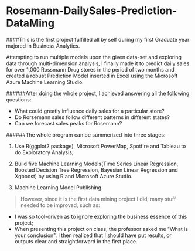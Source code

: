 # Rosemann-DailySales-Prediction-DataMing


####This is the first project fulfilled all by self during my first Graduate year majored in Business Analytics. 

Attempting to run multiple models upon the given data-set and exploring data through multi-dimension analysis, I finally made it to predict daily sales for over 1,000 Rossmann Drug stores in the period of two months and created a robust Prediction Model inserted in Excel using the Microsoft Azure Machine Learning Studio.

######After doing the whole project, I achieved answering all the following questions:
* What could greatly influence daily sales for a particular store? 
* Do Rorsemann sales follow different patterns in different states? 
* Can we forecast sales peaks for Rosemann?

######The whole program can be summerized into three stages:

1.	Use R(ggplot2 package), Microsoft PowerMap, Spotfire and Tableau to do Exploratory Analysis;

2.	Build five Machine Learning Models(Time Series Linear Regression, Boosted Decision Tree Regression, Bayesian Linear Regression and Xgboost) by using R and Microsoft Azure Studio.

3.	Machine Learning Model Publishing.

> However, since it is the first data mining project I did, many stuff needed to be improved, such as:
* I was so tool-driven as to ignore exploring the business essence of this project;
* When presenting this project on class, the professor asked me "What is your conclusion". I then realized that I should have put results, or outputs clear and straightforward in the first place.

